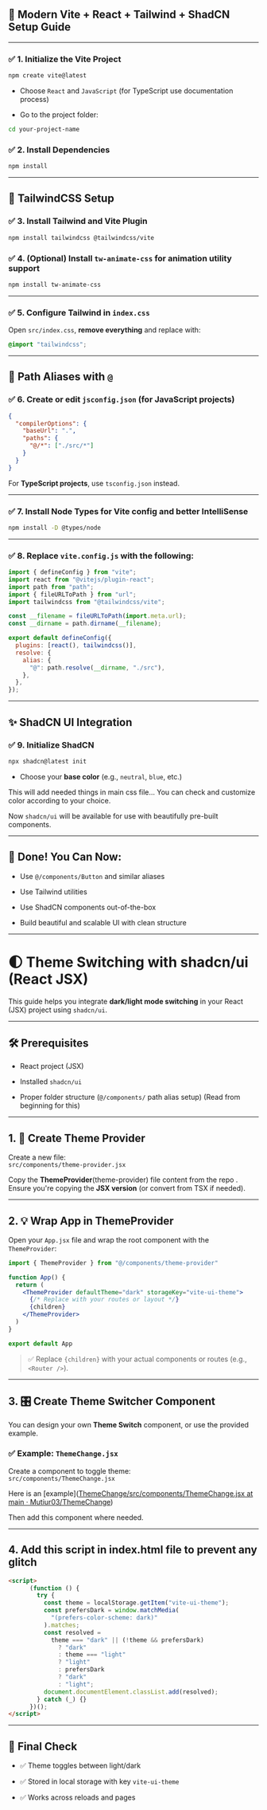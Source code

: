 
## 🧱 Modern Vite + React + Tailwind + ShadCN Setup Guide

---

### ✅ 1. Initialize the Vite Project

```bash
npm create vite@latest
```

- Choose `React` and `JavaScript` (for TypeScript use documentation process)
    
- Go to the project folder:

```bash
cd your-project-name
```

### ✅ 2. Install Dependencies

```bash
npm install
```

---

## 🎨 TailwindCSS Setup

### ✅ 3. Install Tailwind and Vite Plugin

```bash
npm install tailwindcss @tailwindcss/vite
```

### ✅ 4. (Optional) Install `tw-animate-css` for animation utility support

```bash
npm install tw-animate-css
```

---

### ✅ 5. Configure Tailwind in `index.css`

Open `src/index.css`, **remove everything** and replace with:

```css
@import "tailwindcss";
```


---

## 🧠 Path Aliases with `@`

### ✅ 6. Create or edit `jsconfig.json` (for JavaScript projects)

```json
{
  "compilerOptions": {
    "baseUrl": ".",
    "paths": {
      "@/*": ["./src/*"]
    }
  }
}
```

For **TypeScript projects**, use `tsconfig.json` instead.

---

### ✅ 7. Install Node Types for Vite config and better IntelliSense

```bash
npm install -D @types/node
```

---

### ✅ 8. Replace `vite.config.js` with the following:

```js
import { defineConfig } from "vite";
import react from "@vitejs/plugin-react";
import path from "path";
import { fileURLToPath } from "url";
import tailwindcss from "@tailwindcss/vite";

const __filename = fileURLToPath(import.meta.url);
const __dirname = path.dirname(__filename);

export default defineConfig({
  plugins: [react(), tailwindcss()],
  resolve: {
    alias: {
      "@": path.resolve(__dirname, "./src"),
    },
  },
});
```

---

## ✨ ShadCN UI Integration

### ✅ 9. Initialize ShadCN

```bash
npx shadcn@latest init
```

- Choose your **base color** (e.g., `neutral`, `blue`, etc.)

This will add needed things in main css file... You can check and customize color according to your choice.

Now `shadcn/ui` will be available for use with beautifully pre-built components.

---

## 🎉 Done! You Can Now:

- Use `@/components/Button` and similar aliases
    
- Use Tailwind utilities
    
- Use ShadCN components out-of-the-box
    
- Build beautiful and scalable UI with clean structure


---



# 🌓 Theme Switching with shadcn/ui (React JSX)

This guide helps you integrate **dark/light mode switching** in your React (JSX) project using `shadcn/ui`.

---

## 🛠️ Prerequisites

- React project (JSX)
    
- Installed `shadcn/ui` 
    
- Proper folder structure (`@/components/` path alias setup) (Read from beginning for this)


---

## 1. 📁 Create Theme Provider

Create a new file:  
`src/components/theme-provider.jsx`

Copy the **ThemeProvider**(theme-provider) file content from the repo .  
Ensure you're copying the **JSX version** (or convert from TSX if needed).

---

## 2. 💡 Wrap App in ThemeProvider

Open your `App.jsx` file and wrap the root component with the `ThemeProvider`:

```jsx
import { ThemeProvider } from "@/components/theme-provider"

function App() {
  return (
    <ThemeProvider defaultTheme="dark" storageKey="vite-ui-theme">
      {/* Replace with your routes or layout */}
      {children}
    </ThemeProvider>
  )
}

export default App
```

> ✅ Replace `{children}` with your actual components or routes (e.g., `<Router />`).

---

## 3. 🎛️ Create Theme Switcher Component

You can design your own **Theme Switch** component, or use the provided example.

### ✅ Example: `ThemeChange.jsx`

Create a component to toggle theme:  
`src/components/ThemeChange.jsx`
 

Here is an [example]([ThemeChange/src/components/ThemeChange.jsx at main · Mutiur03/ThemeChange](https://github.com/Mutiur03/ThemeChange/blob/main/src/components/ThemeChange.jsx))

Then add this component where needed.

---
## 4. Add this script in index.html file to prevent any glitch

```html
<script>
      (function () {
        try {
          const theme = localStorage.getItem("vite-ui-theme");
          const prefersDark = window.matchMedia(
            "(prefers-color-scheme: dark)"
          ).matches;
          const resolved =
            theme === "dark" || (!theme && prefersDark)
              ? "dark"
              : theme === "light"
              ? "light"
              : prefersDark
              ? "dark"
              : "light";
          document.documentElement.classList.add(resolved);
        } catch (_) {}
      })();
</script>
```
---

## 🧪 Final Check

- ✅ Theme toggles between light/dark
    
- ✅ Stored in local storage with key `vite-ui-theme`
    
- ✅ Works across reloads and pages

